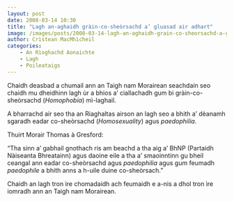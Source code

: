 ```yaml
---
layout: post
date: 2008-03-14 10:30
title: "Lagh an-aghaidh gràin-co-sheòrsachd a’ gluasad air adhart"
image: /images/posts/2008-03-14-lagh-an-aghaidh-grain-co-sheorsachd-a-gluasad-air-adhart.webp
author: Crìstean MacMhìcheil
categories:
    - An Rìoghachd Aonaichte
    - Lagh
    - Poileataigs
---
```


Chaidh deasbad a chumail ann an Taigh nam Morairean seachdain seo chaidh mu dheidhinn lagh ùr a bhios a’ ciallachadh gum bi gràin-co-sheòrsachd (*Homophobia*) mì-laghail.

A bharrachd air seo tha an Riaghaltas airson an lagh seo a bhith a’ dèanamh sgaradh eadar co-sheòrsachd (*Homosexuality*) agus *paedophilia*.

Thuirt Morair Thomas à Gresford:

“Tha sinn a’ gabhail gnothach ris am beachd a tha aig a’ BhNP (Partaidh Nàiseanta Bhreatainn) agus daoine eile a tha a’ smaoinntinn gu bheil ceangal ann eadar co-sheòrsachd agus *paedophilia* agus gum feumadh *paedophile* a bhith anns a h-uile duine co-sheòrsach.”

Chaidh an lagh tron ìre chomadaidh ach feumaidh e a-nis a dhol tron ìre iomradh ann an Taigh nam Morairean.
